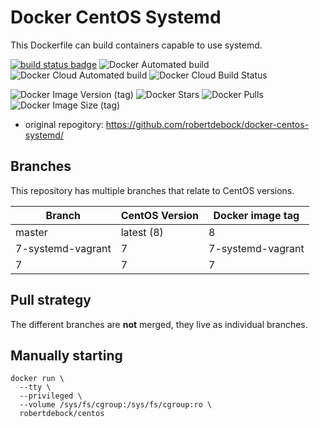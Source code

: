 Docker CentOS Systemd
=====================

This Dockerfile can build containers capable to use systemd.

[![build status badge](https://img.shields.io/github/actions/workflow/status/zasfe/docker-centos-systemd/build-push-action.yml?branch=7&label=GitHub%20CI)](https://github.com/zasfe/docker-centos-systemd/actions?query=workflow%3A%22GitHub+CI%22+branch%3A7) 
![Docker Automated build](https://img.shields.io/docker/automated/zasfe/centos?label=Docker%20Automated%20build)
![Docker Cloud Automated build](https://img.shields.io/docker/cloud/automated/zasfe/centos?label=Docker%20Cloud%20Automated%20build)
![Docker Cloud Build Status](https://img.shields.io/docker/cloud/build/zasfe/centos?label=Docker%20Cloud%20Build%20Status)

![Docker Image Version (tag)](https://img.shields.io/docker/v/zasfe/centos/7)
![Docker Stars](https://img.shields.io/docker/stars/zasfe/centos.svg) 
![Docker Pulls](https://img.shields.io/docker/pulls/zasfe/centos.svg) 
![Docker Image Size (tag)](https://img.shields.io/docker/image-size/zasfe/centos/7?label=Docker%20Image%20Size)

* original repogitory: https://github.com/robertdebock/docker-centos-systemd/

Branches
--------

This repository has multiple branches that relate to CentOS versions.

|Branch |CentOS Version|Docker image tag|
|-------|--------------|----------------|
|master |latest (8)    |8               |
|7-systemd-vagrant      |7             |7-systemd-vagrant               |
|7      |7             |7               |

Pull strategy
-------------

The different branches are **not** merged, they live as individual branches.

Manually starting
-----------------

```
docker run \
  --tty \
  --privileged \
  --volume /sys/fs/cgroup:/sys/fs/cgroup:ro \
  robertdebock/centos
```
